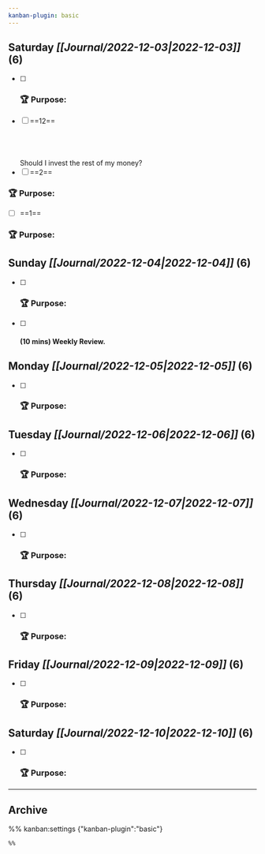 ```yaml
---
kanban-plugin: basic
---
```


## **Saturday** *[[Journal/2022-12-03|2022-12-03]]* (6)

- [ ] ### **🏆 Purpose**:
- [ ] ==12==
<br><br><br><br><br>Should I invest the rest of my money?
- [ ] ==2==
### **🏆 Purpose**:
- [ ] ==1==
### **🏆 Purpose**:

## **Sunday** *[[Journal/2022-12-04|2022-12-04]]* (6)

- [ ] ### **🏆 Purpose**:
- [ ] #### **(10 mins)** Weekly Review.

## **Monday** *[[Journal/2022-12-05|2022-12-05]]* (6)

- [ ] ### **🏆 Purpose**:

## **Tuesday** *[[Journal/2022-12-06|2022-12-06]]* (6)

- [ ] ### **🏆 Purpose**:

## **Wednesday** *[[Journal/2022-12-07|2022-12-07]]* (6)

- [ ] ### **🏆 Purpose**:

## **Thursday** *[[Journal/2022-12-08|2022-12-08]]* (6)

- [ ] ### **🏆 Purpose**:

## **Friday** *[[Journal/2022-12-09|2022-12-09]]* (6)

- [ ] ### **🏆 Purpose**:

## **Saturday** *[[Journal/2022-12-10|2022-12-10]]* (6)

- [ ] ### **🏆 Purpose**:

***

## Archive



%% kanban:settings
{"kanban-plugin":"basic"}
```
%%
